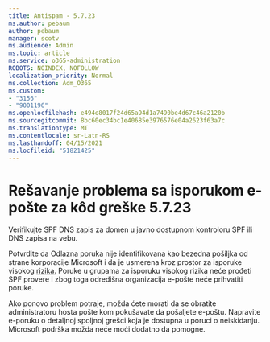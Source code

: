 ```yaml
---
title: Antispam - 5.7.23
ms.author: pebaum
author: pebaum
manager: scotv
ms.audience: Admin
ms.topic: article
ms.service: o365-administration
ROBOTS: NOINDEX, NOFOLLOW
localization_priority: Normal
ms.collection: Adm_O365
ms.custom:
- "3156"
- "9001196"
ms.openlocfilehash: e494e8017f24d65a94d1a7490be4d67c46a2120b
ms.sourcegitcommit: 8bc60ec34bc1e40685e3976576e04a2623f63a7c
ms.translationtype: MT
ms.contentlocale: sr-Latn-RS
ms.lasthandoff: 04/15/2021
ms.locfileid: "51821425"
---
```

# <a name="fix-email-delivery-issues-for-error-code-5723"></a>Rešavanje problema sa isporukom e-pošte za kôd greške 5.7.23

Verifikujte SPF DNS zapis za domen u javno dostupnom kontroloru SPF ili DNS zapisa na vebu.

Potvrdite da Odlazna poruka nije identifikovana kao bezedna pošiljka od strane korporacije Microsoft i da je usmerena kroz prostor za isporuke visokog [rizika.](https://docs.microsoft.com/microsoft-365/security/office-365-security/high-risk-delivery-pool-for-outbound-messages) Poruke u grupama za isporuku visokog rizika neće prođeti SPF provere i zbog toga odredišna organizacija e-pošte neće prihvatiti poruke.

Ako ponovo problem potraje, možda ćete morati da se obratite administratoru hosta pošte kom pokušavate da pošaljete e-poštu. Napravite e-poruku o detaljnoj spoljnoj grešci koja je dostupna u poruci o neiskidanju. Microsoft podrška možda neće moći dodatno da pomogne.
